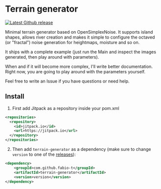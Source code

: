 # Terrain generator

[![Latest Github release](https://img.shields.io/github/release/fabio-t/terrain-generator.svg)](https://github.com/fabio-t/terrain-generator/releases/latest)

Minimal terrain generator based on OpenSimplexNoise. It supports island shapes, allows river creation and
makes it simple to configure the octaved (or "fractal") noise generation for heightmaps, moisture and so on.

It ships with a complete example (just run the Main and inspect the images generated, then play around with parameters).

When and if it will become more complex, I'll write better documentation. Right now, you are going to play around
with the parameters yourself.

Feel free to write an Issue if you have questions or need help.

## Install

1. First add Jitpack as a repository inside your pom.xml

```xml
<repositories>
  <repository>
    <id>jitpack.io</id>
    <url>https://jitpack.io</url>
  </repository>
</repositories>
```

2. Then add `terrain-generator` as a dependency (make sure to change `version` to one of the
[releases](https://github.com/fabio-t/terrain-generator/releases)):

```xml
<dependency>
    <groupId>com.github.fabio-t</groupId>
    <artifactId>terrain-generator</artifactId>
    <version>version</version>
</dependency>
```

